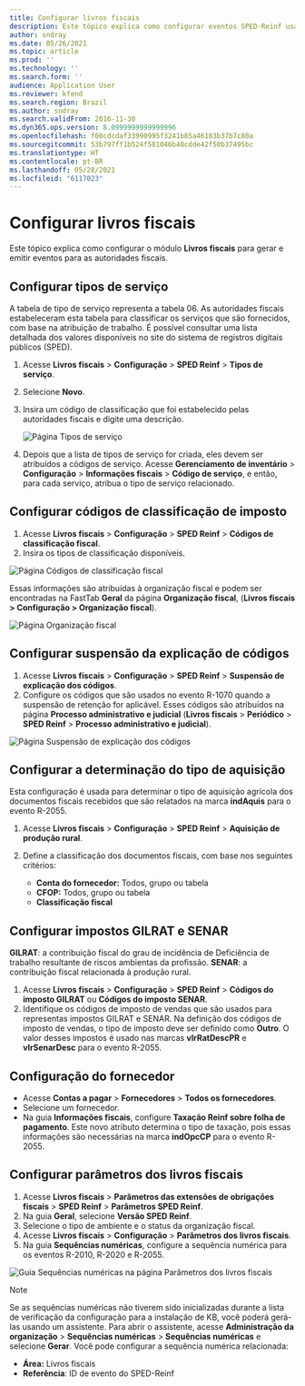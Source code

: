```yaml
---
title: Configurar livros fiscais
description: Este tópico explica como configurar eventos SPED-Reinf usando Livros fiscais no Microsoft Dynamics 365 Finance para o Brasil.
author: sndray
ms.date: 05/26/2021
ms.topic: article
ms.prod: ''
ms.technology: ''
ms.search.form: ''
audience: Application User
ms.reviewer: kfend
ms.search.region: Brazil
ms.author: sndray
ms.search.validFrom: 2016-11-30
ms.dyn365.ops.version: 8.0999999999999996
ms.openlocfilehash: f00cdcdaf33990995f3241b85a46183b37b7c80a
ms.sourcegitcommit: 53b797ff1b524f581046b48cdde42f50b37495bc
ms.translationtype: HT
ms.contentlocale: pt-BR
ms.lasthandoff: 05/28/2021
ms.locfileid: "6117023"
---
```

# <a name="set-up-fiscal-books"></a>Configurar livros fiscais

Este tópico explica como configurar o módulo **Livros fiscais** para gerar e emitir eventos para as autoridades fiscais. 

## <a name="set-up-service-types"></a>Configurar tipos de serviço

A tabela de tipo de serviço representa a tabela 06. As autoridades fiscais estabeleceram esta tabela para classificar os serviços que são fornecidos, com base na atribuição de trabalho. É possível consultar uma lista detalhada dos valores disponíveis no site do sistema de registros digitais públicos (SPED).

1. Acesse **Livros fiscais** \> **Configuração** \> **SPED Reinf** \> **Tipos de serviço**.
2. Selecione **Novo**.
3. Insira um código de classificação que foi estabelecido pelas autoridades fiscais e digite uma descrição.

    ![Página Tipos de serviço](media/bra-service-type-setup.png)

4. Depois que a lista de tipos de serviço for criada, eles devem ser atribuídos a códigos de serviço. Acesse **Gerenciamento de inventário** \> **Configuração** \> **Informações fiscais** \> **Código de serviço**, e então, para cada serviço, atribua o tipo de serviço relacionado.

## <a name="set-up-tax-classification-codes"></a>Configurar códigos de classificação de imposto

1. Acesse **Livros fiscais** \> **Configuração** \> **SPED Reinf** \> **Códigos de classificação fiscal**.
2. Insira os tipos de classificação disponíveis.

![Página Códigos de classificação fiscal](media/bra-tax-classification-codes.png)

Essas informações são atribuídas à organização fiscal e podem ser encontradas na FastTab **Geral** da página **Organização fiscal**, (**Livros fiscais \> Configuração \> Organização fiscal**).

![Página Organização fiscal](media/bra-fiscal-organization-setup.png)

## <a name="set-up-codes-explanation-suspension"></a>Configurar suspensão da explicação de códigos

1. Acesse **Livros fiscais** \> **Configuração** \> **SPED Reinf** \> **Suspensão de explicação dos códigos**.
2. Configure os códigos que são usados no evento R-1070 quando a suspensão de retenção for aplicável. Esses códigos são atribuídos na página **Processo administrativo e judicial** (**Livros fiscais** \> **Periódico** \> **SPED Reinf** \> **Processo administrativo e judicial**).

![Página Suspensão de explicação dos códigos](media/bra-codes-explanation-suspension.png)

## <a name="set-up-acquisition-type-determination"></a>Configurar a determinação do tipo de aquisição

Esta configuração é usada para determinar o tipo de aquisição agrícola dos documentos fiscais recebidos que são relatados na marca **indAquis** para o evento R-2055. 

1. Acesse **Livros fiscais** \> **Configuração** \> **SPED Reinf** \> **Aquisição de produção rural**.
2. Define a classificação dos documentos fiscais, com base nos seguintes critérios:

    - **Conta do fornecedor:** Todos, grupo ou tabela
    - **CFOP:** Todos, grupo ou tabela
    - **Classificação fiscal**

## <a name="set-up-gilrat-and-senar-taxes"></a>Configurar impostos GILRAT e SENAR

**GILRAT**: a contribuição fiscal do grau de incidência de Deficiência de trabalho resultante de riscos ambientas da profissão.
**SENAR**: a contribuição fiscal relacionada à produção rural.

1. Acesse **Livros fiscais** \> **Configuração** \> **SPED Reinf** \> **Códigos do imposto GILRAT** ou **Códigos do imposto SENAR**.
2. Identifique os códigos de imposto de vendas que são usados para representas impostos GILRAT e SENAR. Na definição dos códigos de imposto de vendas, o tipo de imposto deve ser definido como **Outro**. O valor desses impostos é usado nas marcas **vlrRatDescPR** e **vlrSenarDesc** para o evento R-2055.

## <a name="vendor-setup"></a>Configuração do fornecedor

- Acesse **Contas a pagar** \> **Fornecedores** \> **Todos os fornecedores**.
- Selecione um fornecedor.
- Na guia **Informações fiscais**, configure **Taxação Reinf sobre folha de pagamento**. Este novo atributo determina o tipo de taxação, pois essas informações são necessárias na marca **indOpcCP** para o evento R-2055.

## <a name="set-up-fiscal-books-parameters"></a>Configurar parâmetros dos livros fiscais

1. Acesse **Livros fiscais** > **Parâmetros das extensões de obrigações fiscais** > **SPED Reinf** > **Parâmetros SPED Reinf**.
2. Na guia **Geral**, selecione **Versão SPED Reinf**.
3. Selecione o tipo de ambiente e o status da organização fiscal.
4. Acesse **Livros fiscais** > **Configuração** > **Parâmetros dos livros fiscais**.
5. Na guia **Sequências numéricas**, configure a sequência numérica para os eventos R-2010, R-2020 e R-2055.

![Guia Sequências numéricas na página Parâmetros dos livros fiscais](media/bra-sped-fiscal-books-parameters.png)

> [!NOTE]
> Se as sequências numéricas não tiverem sido inicializadas durante a lista de verificação da configuração para a instalação de KB, você poderá gerá-las usando um assistente. Para abrir o assistente, acesse **Administração da organização** \> **Sequências numéricas** \> **Sequências numéricas** e selecione **Gerar**. Você pode configurar a sequência numérica relacionada:
>
> - **Área:** Livros fiscais
> - **Referência**: ID de evento do SPED-Reinf
